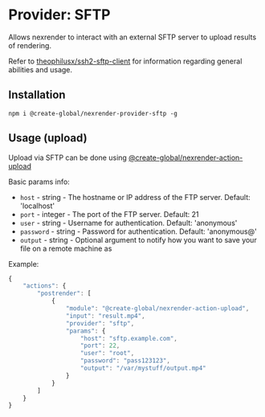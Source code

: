 # Provider: SFTP

Allows nexrender to interact with an external SFTP server to upload results of rendering.

Refer to [theophilusx/ssh2-sftp-client](https://github.com/theophilusx/ssh2-sftp-client) for information regarding general abilities and usage.

## Installation

```
npm i @create-global/nexrender-provider-sftp -g
```

## Usage (upload)

Upload via SFTP can be done using [@create-global/nexrender-action-upload](../nexrender-action-upload)

Basic params info:

* `host` - string - The hostname or IP address of the FTP server. Default: 'localhost'
* `port` - integer - The port of the FTP server. Default: 21
* `user` - string - Username for authentication. Default: 'anonymous'
* `password` - string - Password for authentication. Default: 'anonymous@'
* `output` - string - Optional argument to notify how you want to save your file on a remote machine as

Example:

```js
{
    "actions": {
        "postrender": [
            {
                "module": "@create-global/nexrender-action-upload",
                "input": "result.mp4",
                "provider": "sftp",
                "params": {
                    "host": "sftp.example.com",
                    "port": 22,
                    "user": "root",
                    "password": "pass123123",
                    "output": "/var/mystuff/output.mp4"
                }
            }
        ]
    }
}
